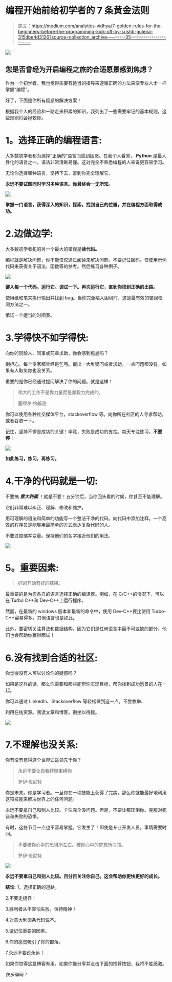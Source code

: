# 编程开始前给初学者的 7 条黄金法则

> 原文：<https://medium.com/analytics-vidhya/7-golden-rules-for-the-beginners-before-the-programming-kick-off-by-srishti-guleria-315dbe4d3126?source=collection_archive---------35----------------------->

![](img/9b0c4496767abd0add8a09663ec5d3a1.png)

## 您是否曾经为开启编程之旅的合适愿景感到焦虑？

作为一个初学者，我也觉得需要有适当的指导来遵循正确的方法来像专业人士一样掌握“编程”。

好了，下面是你所有疑惑的解决方案！

根据我个人的经验和一路走来积累的知识，我列出了一些需要牢记的基本规则，这些规则将会拯救你。

# **1。选择正确的编程语言:**

大多数初学者都为选择“正确的”语言而感到困惑。在我个人看来， **Python** 是最人性化的语言之一，语法非常清晰易懂。这对完全不熟悉编程的人来说更容易学习。

无论你选择哪种语言，坚持下去，直到你完全理解它。

**永远不要试图同时学习多种语言。你最终会一无所知。**

![](img/2a4f4bed883d723f69ededd238036680.png)

**掌握一门语言，获得深入的知识，探索，找到自己的位置，并在编程方面取得成功。**

# 2.边做边学:

大多数初学者犯的另一个最大的错误是**读代码。**

编程就是解决问题，你不能仅仅通过阅读来解决问题。不要记住密码。仅使用示例代码来获得关于语法、函数等的参考。然后练习各种例子。

![](img/eec4c0c2cfae87f677a0893f1841a219.png)

**键入每一个代码。运行它。调试一下。再次运行它，直到你找到正确的出路。**

使用纸和笔来执行输出并找到 bug。当你完全陷入困境时，这是最有效的错误检测方法之一。

承诺一个适当的时间表。

# 3.学得快不如学得快:

向你的同龄人、同事或前辈求助，你会感到尴尬吗？

别担心，每个专家都曾经是乞丐。提出一大堆疑问或者求助，一点问题都没有。如果有人取笑你也没关系。

重要的是你已经通过提问解决了你的问题。就是这样！

> 伟大的工作不是靠力量而是靠毅力完成的。
> 
> 塞缪尔·约翰逊

你可以使用各种社交媒体平台，stackoverflow 等。向你所在社区的人寻求帮助，或者谷歌一下。

记住，坚持不懈是成功的关键！毕竟，失败是成功的支柱。每天专注练习。**不要停**！

![](img/59132be557600a12b7fa3e45b5b89e8c.png)

**如此练习，练习，再练习。**

# 4.干净的代码就是一切:

不要搞 ***意大利面*** ！就是不要！五分钟后，当你回头看的时候，你甚至不能理解。

它们非常难以纠正、理解、修改和维护。

用可理解的语法和简单的功能写一个整洁干净的代码。向代码中添加注释。一个高效的程序员是能够用最简单的方式表达复杂代码的人。

不要过度缩写变量。保持他们的名字接近他们的用法。

![](img/9d626f748b38f4c3ba2c0ef6270caaad.png)

# **5。重要因素:**

> 好的开始有好的结果。

最重要的是为您各自的语言选择正确的编译器。例如，在 C/C++的情况下，可以在 Turbo C++和 Dev-C++上运行程序。

然而，在最新的 windows 版本和最新的命令中，使用 Dev-C++要比使用 Turbo-C++容易得多。其他语言也是如此。

此外，要密切关注算法和数据结构，因为它们是任何语言中最不可或缺的部分。他们也会帮助你赢得面试！

# 6.没有找到合适的社区:

你觉得没有人可以讨论你的疑惑吗？

如果是这样的话，那么你需要和那些能帮你实现目标、帮你找到成功愿景的人在一起。

你可以通过 LinkedIn、Stackoverflow 等轻松做到这一点。不胜枚举..

利用在线资源。阅读文章和博客。别坐以待毙。

![](img/517f5ef535e50018469af4b7b815d7c9.png)

# 7.不理解也没关系:

你有没有觉得这个世界遥遥领先于你？

> 永远不要让自我怀疑束缚你
> 
> 罗伊·班尼特

你是未来。你是学习者。一旦你在一项技能上获得了完美，那么你就能最好地利用这项技能来解决世界上的任何问题。

永远不要拿自己和别人比较。卡住完全没问题。但是，不要让那压倒你。克服对犯错和失败的恐惧。

有时，这些节目一点也不容易掌握。它发生了！即使是专业开发人员。事情需要时间。

> 不要被你心中的恐惧所左右。被你心中的梦想所引领。
> 
> 罗伊·班尼特

![](img/9a3bc79fb866efe6585567dfc28ba454.png)

**永远不要拿自己和别人比较。百分百关注你自己。这会帮助你更快更好的成长。**

**结论:** 1。选择正确的道路。

2.不要走捷径！

3.胜利者从不害怕失败。保持精神！

4.对意大利面条代码说不。

5.请记住重要的因素。

6.你的感觉吸引了你的部落。

7.永远不要说永远！

如果你觉得这篇博客有用，如果你能分享并点击下面的推荐按钮，我将不胜感激。

*快乐编码！*